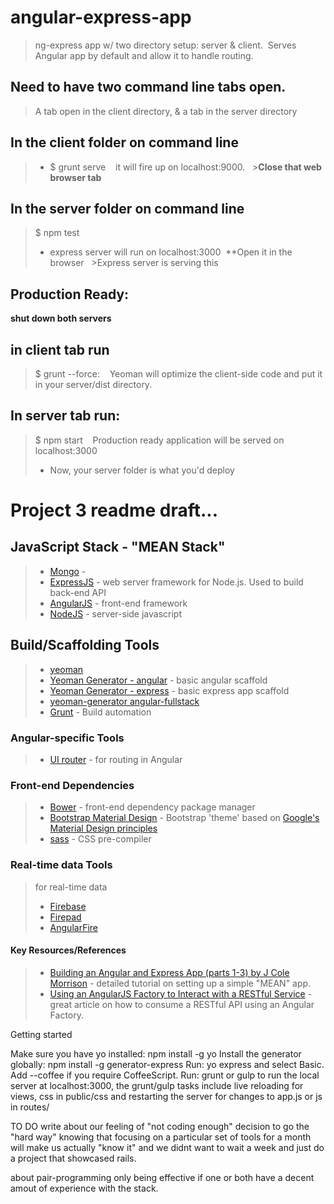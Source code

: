 # angular-express-app

> ng-express app w/ two directory setup: server &amp; client.  Serves Angular app by default and allow it to handle routing. 

## Need to have two command line tabs open. 
  > A tab open in the client directory, & a tab in the server directory

## In the client folder on command line 
>- $ grunt serve 
  
> it will fire up on localhost:9000. 
  >**Close that web browser tab**

## In the server folder on command line 
> $ npm test 
>* express server will run on localhost:3000  **Open it in the browser 
  >Express server is serving this

## Production Ready:
**shut down both servers**
  
## in client tab run
> $ grunt --force:
  
> Yeoman will optimize the client-side code and put it in your server/dist directory. 

## In server tab run:

> $ npm start
  
>Production ready application will be served on localhost:3000
  
>* Now, your server folder is what you'd deploy

# Project 3 readme draft...
## JavaScript Stack - "MEAN Stack"
  >* [Mongo](http://docs.mongodb.org/manual/) - 
  >* [ExpressJS](http://expressjs.com/starter/installing.html) - web server framework for Node.js. Used to build back-end API
  >* [AngularJS](https://angularjs.org/) - front-end framework
  >* [NodeJS](http://nodejs.org/) - server-side javascript
 
## Build/Scaffolding Tools
  >* [yeoman](http://yeoman.io/)
  >* [Yeoman Generator - angular](https://github.com/yeoman/generator-angular) - basic angular scaffold
  >* [Yeoman Generator - express](https://github.com/petecoop/generator-express) - basic express app scaffold
  >* [yeoman-generator angular-fullstack](https://github.com/DaftMonk/generator-angular-fullstack#controller)
  >* [Grunt](http://gruntjs.com/) - Build automation

### Angular-specific Tools
  >* [UI router](https://github.com/angular-ui/ui-router) - for routing in Angular

### Front-end Dependencies
  >* [Bower](http://bower.io/) - front-end dependency package manager
  >* [Bootstrap Material Design](http://fezvrasta.github.io/bootstrap-material-design/) - Bootstrap 'theme' based on [Google's Material Design principles](http://www.google.com/design/spec/material-design/introduction.html)
  >* [sass](http://sass-lang.com/) - CSS pre-compiler

### Real-time data Tools
  > for real-time data
  >* [Firebase]()
  >* [Firepad]()
  >* [AngularFire]()

#### Key Resources/References
  >* [Building an Angular and Express App (parts 1-3) by J Cole Morrison](http://start.jcolemorrison.com/building-an-angular-and-express-app-part-1/) - detailed tutorial on setting up a simple "MEAN" app.
  >* [Using an AngularJS Factory to Interact with a RESTful Service](http://weblogs.asp.net/dwahlin/using-an-angularjs-factory-to-interact-with-a-restful-service) - great article on how to consume a RESTful API using an Angular Factory.

  Getting started

  Make sure you have yo installed: npm install -g yo
  Install the generator globally: npm install -g generator-express
  Run: yo express and select Basic. Add --coffee if you require CoffeeScript.
  Run: grunt or gulp to run the local server at localhost:3000, the grunt/gulp tasks include live reloading for views, css in public/css and restarting the server for changes to app.js or js in routes/

TO DO 
write about our feeling of "not coding enough"
decision to go the "hard way" knowing that focusing on a particular set of tools for a month will make us actually "know it" and we didnt want to wait a week and just do a project that showcased rails.

about pair-programming only being effective if one or both have a decent amout of experience with the stack.
